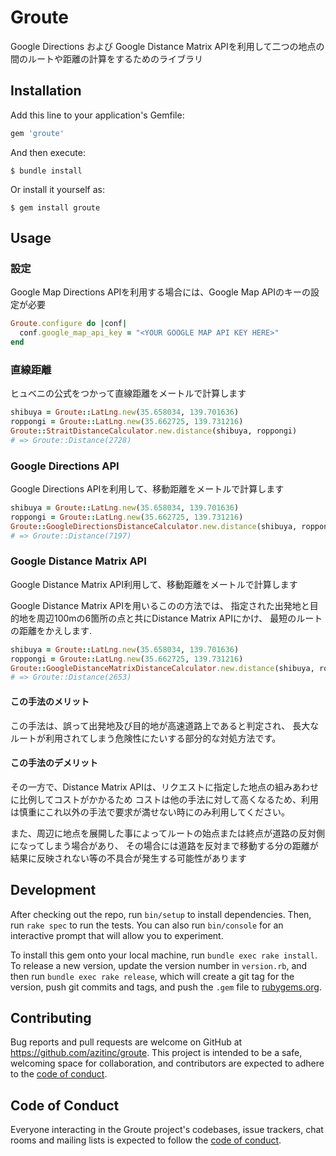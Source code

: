 # Groute

Google Directions および Google Distance Matrix APIを利用して二つの地点の間のルートや距離の計算をするためのライブラリ

## Installation

Add this line to your application's Gemfile:

```ruby
gem 'groute'
```

And then execute:

    $ bundle install

Or install it yourself as:

    $ gem install groute

## Usage

### 設定

Google Map Directions APIを利用する場合には、Google Map APIのキーの設定が必要

```ruby
Groute.configure do |conf|
  conf.google_map_api_key = "<YOUR GOOGLE MAP API KEY HERE>"
end
```

### 直線距離

ヒュベニの公式をつかって直線距離をメートルで計算します

```ruby
shibuya = Groute::LatLng.new(35.658034, 139.701636)
roppongi = Groute::LatLng.new(35.662725, 139.731216)
Groute::StraitDistanceCalculator.new.distance(shibuya, roppongi)
# => Groute::Distance(2728)
```

### Google Directions API

Google Directions APIを利用して、移動距離をメートルで計算します

```ruby
shibuya = Groute::LatLng.new(35.658034, 139.701636)
roppongi = Groute::LatLng.new(35.662725, 139.731216)
Groute::GoogleDirectionsDistanceCalculator.new.distance(shibuya, roppongi)
# => Groute::Distance(7197)
```

### Google Distance Matrix API

Google Distance Matrix API利用して、移動距離をメートルで計算します

Google Distance Matrix APIを用いるこのの方法では、
指定された出発地と目的地を周辺100mの6箇所の点と共にDistance Matrix APIにかけ、
最短のルートの距離をかえします.

```ruby
shibuya = Groute::LatLng.new(35.658034, 139.701636)
roppongi = Groute::LatLng.new(35.662725, 139.731216)
Groute::GoogleDistanceMatrixDistanceCalculator.new.distance(shibuya, roppongi)
# => Groute::Distance(2653)
```

#### この手法のメリット

この手法は、誤って出発地及び目的地が高速道路上であると判定され、
長大なルートが利用されてしまう危険性にたいする部分的な対処方法です。

#### この手法のデメリット

その一方で、Distance Matrix APIは、リクエストに指定した地点の組みあわせに比例してコストがかかるため
コストは他の手法に対して高くなるため、利用は慎重にこれ以外の手法で要求が満せない時にのみ利用してください。

また、周辺に地点を展開した事によってルートの始点または終点が道路の反対側になってしまう場合があり、
その場合には道路を反対まで移動する分の距離が結果に反映されない等の不具合が発生する可能性があります

## Development

After checking out the repo, run `bin/setup` to install dependencies. Then, run `rake spec` to run the tests. You can also run `bin/console` for an interactive prompt that will allow you to experiment.

To install this gem onto your local machine, run `bundle exec rake install`. To release a new version, update the version number in `version.rb`, and then run `bundle exec rake release`, which will create a git tag for the version, push git commits and tags, and push the `.gem` file to [rubygems.org](https://rubygems.org).

## Contributing

Bug reports and pull requests are welcome on GitHub at https://github.com/azitinc/groute. This project is intended to be a safe, welcoming space for collaboration, and contributors are expected to adhere to the [code of conduct](https://github.com/azitinc/groute/blob/master/CODE_OF_CONDUCT.md).

## Code of Conduct

Everyone interacting in the Groute project's codebases, issue trackers, chat rooms and mailing lists is expected to follow the [code of conduct](https://github.com/azitinc/groute/blob/master/CODE_OF_CONDUCT.md).
